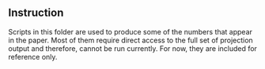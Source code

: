 ## Instruction

Scripts in this folder are used to produce some of the numbers that appear in the paper. Most of them require direct access to the full set of projection output and therefore, cannot be run currently. For now, they are included for reference only. 